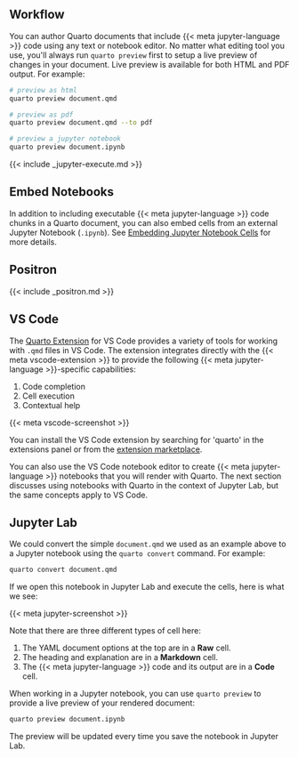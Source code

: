 ## Workflow

You can author Quarto documents that include {{< meta jupyter-language >}} code using any text or notebook editor. No matter what editing tool you use, you'll always run `quarto preview` first to setup a live preview of changes in your document. Live preview is available for both HTML and PDF output. For example:

```{.bash filename="Terminal"}
# preview as html
quarto preview document.qmd

# preview as pdf
quarto preview document.qmd --to pdf

# preview a jupyter notebook
quarto preview document.ipynb
```

{{< include _jupyter-execute.md >}}

## Embed Notebooks

In addition to including executable {{< meta jupyter-language >}} code chunks in a Quarto document, you can also embed cells from an external Jupyter Notebook (`.ipynb`). See [Embedding Jupyter Notebook Cells](/docs/authoring/notebook-embed.qmd) for more details.

## Positron

{{< include _positron.md >}}

## VS Code

The [Quarto Extension](https://marketplace.visualstudio.com/items?itemName=quarto.quarto) for VS Code provides a variety of tools for working with `.qmd` files in VS Code. The extension integrates directly with the {{< meta vscode-extension >}} to provide the following {{< meta jupyter-language >}}-specific capabilities:

1)  Code completion
2)  Cell execution
3)  Contextual help

{{< meta vscode-screenshot >}}

You can install the VS Code extension by searching for 'quarto' in the extensions panel or from the [extension marketplace](https://marketplace.visualstudio.com/items?itemName=quarto.quarto).

You can also use the VS Code notebook editor to create {{< meta jupyter-language >}} notebooks that you will render with Quarto. The next section discusses using notebooks with Quarto in the context of Jupyter Lab, but the same concepts apply to VS Code.

## Jupyter Lab

We could convert the simple `document.qmd` we used as an example above to a Jupyter notebook using the `quarto convert` command. For example:

```{.bash filename="Terminal"}
quarto convert document.qmd
```

If we open this notebook in Jupyter Lab and execute the cells, here is what we see:

{{< meta jupyter-screenshot >}}

Note that there are three different types of cell here:

1)  The YAML document options at the top are in a **Raw** cell.
2)  The heading and explanation are in a **Markdown** cell.
3)  The {{< meta jupyter-language >}} code and its output are in a **Code** cell.

When working in a Jupyter notebook, you can use `quarto preview` to provide a live preview of your rendered document:

```{.bash filename="Terminal"}
quarto preview document.ipynb
```

The preview will be updated every time you save the notebook in Jupyter Lab.

